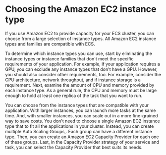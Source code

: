 # Choosing the Amazon EC2 instance type<a name="ec2-instance-type"></a>

If you use Amazon EC2 to provide capacity for your ECS cluster, you can choose from a large selection of instance types\. All Amazon EC2 instance types and families are compatible with ECS\. 

To determine which instance types you can use, start by eliminating the instance types or instance families that don't meet the specific requirements of your application\. For example, if your application requires a GPU, you can exclude any instance types that don't have a GPU\. However, you should also consider other requirements, too\. For example, consider the CPU architecture, network throughput, and if instance storage is a requirement\. Next, examine the amount of CPU and memory provided by each instance type\. As a general rule, the CPU and memory must be large enough to hold at least one replica of the task that you want to run\. 

You can choose from the instance types that are compatible with your application\. With larger instances, you can launch more tasks at the same time\. And, with smaller instances, you can scale out in a more fine\-grained way to save costs\. You don't need to choose a single Amazon EC2 instance type that to fit all the applications in your cluster\. Instead, you can create multiple Auto Scaling Groups,\. Each group can have a different instance type\. Then, you can create an Amazon EC2 Capacity Provider for each one of these groups\. Last, in the Capacity Provider strategy of your service and task, you can select the Capacity Provider that best suits its needs\. 